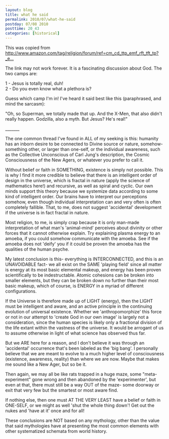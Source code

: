 ```yaml
---
layout: blog
title: what he said
permalink: 2010/07/what-he-said
postday: 07/08 2010
posttime: 20_43
categories: [historical]
---
```


<p>This was copied from <a href="http://www.amazon.com/tag/religion/forum/ref=cm_cd_ttp_emf_rft_tft_tp?_encoding=UTF8&amp;cdForum=Fx417AUXOWKSRN&amp;cdThread=Tx3SE2WNQ2I5K1U" title="http://www.amazon.com/tag/religion/forum/ref=cm_cd_ttp_emf_rft_tft_tp?_encoding=UTF8&amp;cdForum=Fx417AUXOWKSRN&amp;cdThread=Tx3SE2WNQ2I5K1U">http://www.amazon.com/tag/religion/forum/ref=cm_cd_ttp_emf_rft_tft_tp?_e...</a></p>
<p>The link may not work forever. It is a fascinating discussion about God. The two camps are:</p>
<p>1 - Jesus is totally real, duh!<br />
2 - Do you even know what a plethora is?</p>
<p>Guess which camp I'm in! I've heard it said best like this (paraphrased, and mind the sarcasm):</p>
<p>"Oh, so Superman, we totally made that up. And the X-Men, that also didn't really happen. Godzilla, also a myth. But Jesus? He's real!"</p>
<p>_______</p>
<p>The one common thread I've found in ALL of my seeking is this: humanity has an inborn desire to be connected to Divine source or nature, somehow- something other, or larger than one-self, or the individual awareness, such as the Collective Unconscious of Carl Jung's description, the Cosmic Consciousness of the New Agers, or whatever you prefer to call it.</p>
<p>Without belief or faith in SOMETHING, existence is simply not possible. This is why I find it more credible to believe that there is an intelligent order of design in the universe, which is fractal in nature (apply the science of mathematics here!) and recursive, as well as spiral and cyclic. Our own minds support this theory because we systemize data according to some kind of intelligent order. Our brains have to interpret our perceptions somehow, even though individual interpretation can and very often is often completely fallible. That, to me, does not suggest 'accidental' development if the universe is in fact fractal in nature.</p>
<p>Most religion, to me, is simply crap because it is only man-made interpretation of what man's 'animal-mind' perceives about divinity or other forces that it cannot otherwise explain. Try explaining plasma energy to an amoeba, if you could somehow communicate with the amoeba. See if the amoeba does not 'deify' you if it could be proven the amoeba has the qualities of the human psyche.</p>
<p>My latest conclusion is this- everything is INTERCONNECTED, and this is an UNAVOIDABLE fact- we all exist on the SAME 'playing field' since all matter is energy at its most basic elemental makeup, and energy has been proven scientifically to be indestructable. Atomic cohesions can be broken into smaller elements, but they can be broken down no further than their most basic makeup, which of course, is ENERGY in a myriad of different configurations.</p>
<p>If the Universe is therefore made up of LIGHT (energy), then the LIGHT must be intelligent and aware, and an active principle in the continuing evolution of universal existence. Whether we 'anthropomorphize' this force or not in our attempt to 'create God in our own image' is largely not a consideration, since the human species is likely only a fractional division of the life extant within the vastness of the universe. It would be arrogant of us to assume otherwise in light of what science has observed thus far.</p>
<p>But we ARE here for a reason, and I don't believe it was through an 'accidental' occurrence that's been labeled as the 'big bang'. I personally believe that we are meant to evolve to a much higher level of consciousness (existence, awareness, reality) than where we are now. Maybe that makes me sound like a New Ager, but so be it.</p>
<p>Then again, we may all be like rats trapped in a huge maze, some "meta-experiment" gone wrong and then abandoned by the 'experimenter', but even at that, there must still be a way OUT of the maze- some doorway or exit that very few but the smartest or most aware find.</p>
<p>If nothing else, then one must AT THE VERY LEAST have a belief or faith in ONE-SELF, or we might as well 'shut the whole thing down'! Get out the nukes and 'have at it' once and for all!</p>
<p>These conclusions are NOT based on any mythology, other than the value that said mythologies have at presenting the most common elements with other systematized schemata from world history.</p>
